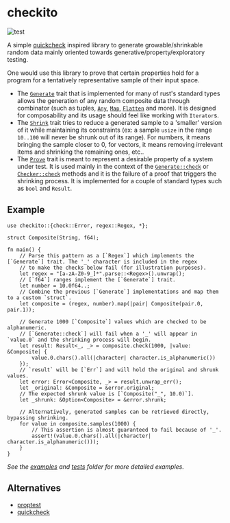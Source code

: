# checkito
![test](https://github.com/Magicolo/checkito/actions/workflows/test.yml/badge.svg)

A simple [quickcheck](https://hackage.haskell.org/package/QuickCheck) inspired library to generate growable/shrinkable random data mainly oriented towards generative/property/exploratory testing.

One would use this library to prove that certain properties hold for a program for a tentatively representative sample of their input space.

-   The [`Generate`](src/generate.rs) trait that is implemented for many of rust's standard types allows the generation of any random composite data through combinator (such as tuples, [`Any`](src/any.rs), [`Map`](src/map.rs), [`Flatten`](src/flatten.rs) and more). It is designed for composability and its usage should feel like working with `Iterator`s.
-   The [`Shrink`](src/shrink.rs) trait tries to reduce a generated sample to a 'smaller' version of it while maintaining its constraints (ex: a sample `usize` in the range `10..100` will never be shrunk out of its range). For numbers, it means bringing the sample closer to 0, for vectors, it means removing irrelevant items and shrinking the remaining ones, etc..
-   The [`Prove`](src/prove.rs) trait is meant to represent a desirable property of a system under test. It is used mainly in the context of the [`Generate::check`](src/generate.rs) or [`Checker::check`](src/check.rs) methods and it is the failure of a proof that triggers the shrinking process. It is implemented for a couple of standard types such as `bool` and `Result`.


## Example

```rust, should_panic
use checkito::{check::Error, regex::Regex, *};

struct Composite(String, f64);

fn main() {
    // Parse this pattern as a [`Regex`] which implements the [`Generate`] trait. The '_' character is included in the regex
    // to make the checks below fail (for illustration purposes).
    let regex = "[a-zA-Z0-9_]*".parse::<Regex>().unwrap();
    // [`f64`] ranges implement the [`Generate`] trait.
    let number = 10.0f64..;
    // Combine the previous [`Generate`] implementations and map them to a custom `struct`.
    let composite = (regex, number).map(|pair| Composite(pair.0, pair.1));

    // Generate 1000 [`Composite`] values which are checked to be alphanumeric.
    // [`Generate::check`] will fail when a '_' will appear in `value.0` and the shrinking process will begin.
    let result: Result<_, _> = composite.check(1000, |value: &Composite| {
        value.0.chars().all(|character| character.is_alphanumeric())
    });
    // `result` will be [`Err`] and will hold the original and shrunk values.
    let error: Error<Composite, _> = result.unwrap_err();
    let _original: &Composite = &error.original;
    // The expected shrunk value is [`Composite("_", 10.0)`].
    let _shrunk: &Option<Composite> = &error.shrunk;

    // Alternatively, generated samples can be retrieved directly, bypassing shrinking.
    for value in composite.samples(1000) {
        // This assertion is almost guaranteed to fail because of '_'.
        assert!(value.0.chars().all(|character| character.is_alphanumeric()));
    }
}
```

_See the [examples](examples/) and [tests](tests/) folder for more detailed examples._

## Alternatives
- [proptest](https://crates.io/crates/proptest)
- [quickcheck](https://crates.io/crates/quickcheck)
